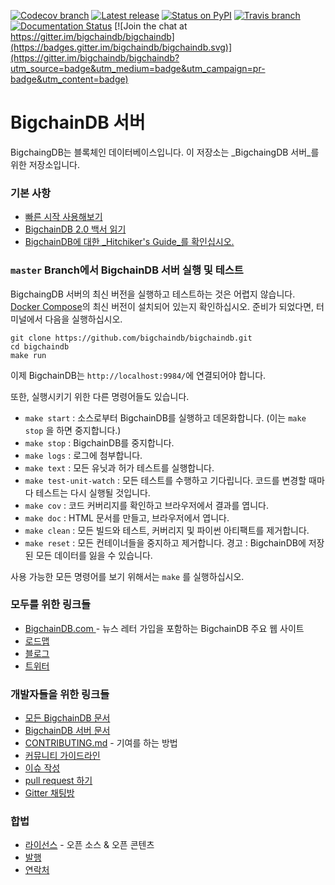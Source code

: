 [![Codecov branch](https://img.shields.io/codecov/c/github/bigchaindb/bigchaindb/master.svg)](https://codecov.io/github/bigchaindb/bigchaindb?branch=master)
[![Latest release](https://img.shields.io/github/release/bigchaindb/bigchaindb/all.svg)](https://github.com/bigchaindb/bigchaindb/releases)
[![Status on PyPI](https://img.shields.io/pypi/status/bigchaindb.svg)](https://pypi.org/project/BigchainDB/)
[![Travis branch](https://img.shields.io/travis/bigchaindb/bigchaindb/master.svg)](https://travis-ci.org/bigchaindb/bigchaindb)
[![Documentation Status](https://readthedocs.org/projects/bigchaindb-server/badge/?version=latest)](https://docs.bigchaindb.com/projects/server/en/latest/)
[![Join the chat at https://gitter.im/bigchaindb/bigchaindb](https://badges.gitter.im/bigchaindb/bigchaindb.svg)](https://gitter.im/bigchaindb/bigchaindb?utm_source=badge&utm_medium=badge&utm_campaign=pr-badge&utm_content=badge)

# BigchainDB 서버

BigchaingDB는 블록체인 데이터베이스입니다. 이 저장소는 _BigchaingDB 서버_를 위한 저장소입니다.

### 기본 사항

* [빠른 시작 사용해보기](https://docs.bigchaindb.com/projects/server/en/latest/quickstart.html)
* [BigchainDB 2.0 백서 읽기](https://www.bigchaindb.com/whitepaper/)
* [BigchainDB에 대한 _Hitchiker's Guide_를 확인십시오.](https://www.bigchaindb.com/developers/guide/)

### `master` Branch에서 BigchainDB 서버 실행 및 테스트

BigchaingDB 서버의 최신 버전을 실행하고 테스트하는 것은 어렵지 않습니다. [Docker Compose](https://docs.docker.com/compose/install/)의 최신 버전이 설치되어 있는지 확인하십시오. 준비가 되었다면,  터미널에서 다음을 실행하십시오.

```text
git clone https://github.com/bigchaindb/bigchaindb.git
cd bigchaindb
make run
```

이제 BigchainDB는 `http://localhost:9984/`에 연결되어야 합니다.

또한, 실행시키기 위한  다른 명령어들도 있습니다.

* `make start` : 소스로부터 BigchainDB를 실행하고 데몬화합니다. \(이는 `make stop` 을 하면 중지합니다.\)
* `make stop` : BigchainDB를 중지합니다.
* `make logs` : 로그에 첨부합니다.
* `make text` : 모든 유닛과 허가 테스트를 실행합니다.
* `make test-unit-watch` : 모든 테스트를 수행하고 기다립니다. 코드를 변경할 때마다 테스트는 다시 실행될 것입니다.
* `make cov` : 코드 커버리지를 확인하고 브라우저에서 결과를 엽니다.
* `make doc` : HTML 문서를 만들고, 브라우저에서 엽니다.
* `make clean` : 모든 빌드와 테스트, 커버리지 및 파이썬 아티팩트를 제거합니다.
* `make reset` : 모든 컨테이너들을 중지하고 제거합니다. 경고 : BigchainDB에 저장된 모든 데이터를 잃을 수 있습니다.

사용 가능한 모든 명령어를 보기 위해서는 `make` 를 실행하십시오.

### 모두를 위한 링크들

* [BigchainDB.com ](https://www.bigchaindb.com/)- 뉴스 레터 가입을 포함하는 BigchainDB 주요 웹 사이트
* [로드맵](https://github.com/bigchaindb/org/blob/master/ROADMAP.md)
* [블로그](https://medium.com/the-bigchaindb-blog)
* [트위터](https://twitter.com/BigchainDB)

### 개발자들을 위한 링크들

* [모든 BigchainDB 문서](https://docs.bigchaindb.com/en/latest/)
* [BigchainDB 서버 문서](https://docs.bigchaindb.com/projects/server/en/latest/index.html)
* [CONTRIBUTING.md](https://github.com/bigchaindb/bigchaindb/blob/master/.github/CONTRIBUTING.md) - 기여를 하는 방법
* [커뮤니티 가이드라인](https://github.com/bigchaindb/bigchaindb/blob/master/CODE_OF_CONDUCT.md)
* [이슈 작성](https://github.com/bigchaindb/bigchaindb/issues)
* [pull request 하기](https://github.com/bigchaindb/bigchaindb/pulls)
* [Gitter 채팅방](https://gitter.im/bigchaindb/bigchaindb)

### 합법

* [라이선스](https://github.com/bigchaindb/bigchaindb/blob/master/LICENSES.md) - 오픈 소스 & 오픈 콘텐츠
* [발행](https://www.bigchaindb.com/imprint/)
* [연락처](https://www.bigchaindb.com/contact/)

